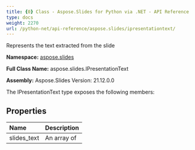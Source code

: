 ```yaml
---
title: {0} Class - Aspose.Slides for Python via .NET - API Reference
type: docs
weight: 2270
url: /python-net/api-reference/aspose.slides/ipresentationtext/
---
```


Represents the text extracted from the slide

**Namespace:** [aspose.slides](/python-net/api-reference/aspose.slides/)

**Full Class Name:** aspose.slides.IPresentationText

**Assembly:**  Aspose.Slides Version: 21.12.0.0

The IPresentationText type exposes the following members:
## **Properties**
|**Name**|**Description**|
| :- | :- |
|slides_text|An array of|
